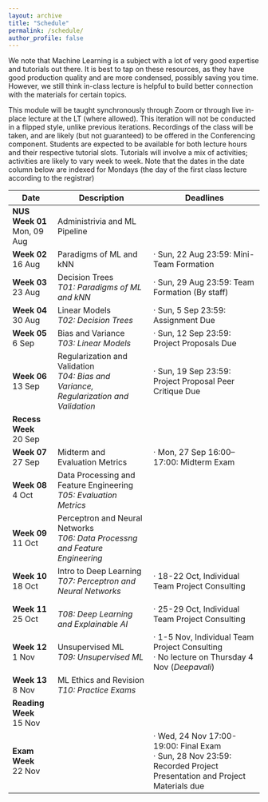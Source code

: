 ```yaml
---
layout: archive
title: "Schedule"
permalink: /schedule/
author_profile: false
---
```


We note that Machine Learning is a subject with a lot of very good expertise and tutorials out there. It is best to tap on these resources, as they have good production quality and are more condensed, possibly saving you time. However, we still think in-class lecture is helpful to build better connection with the materials for certain topics.

This module will be taught synchronously through Zoom or through live in-place lecture at the LT (where allowed). This iteration will not be conducted in a flipped style, unlike previous iterations.
Recordings of the class will be taken, and are likely (but not guaranteed) to be offered in the Conferencing component. Students are expected to be available for both lecture hours and their respective tutorial slots. Tutorials will involve a mix of activities; activities are likely to vary week to week. 
Note that the dates in the date column below are indexed for Mondays (the day of the first class lecture according to the registrar)

<!--- For those who find the pace of the videos too fast or needing a bit more time to digest the materials, we will offer an in-class help session during the lecture slot (i.e., Thursdays 12:00-14:00) on the remaining weeks (Weeks 2-6 and 8-12). This is completely optional (not counting against your workload), and we will not be introducing any material for the help sessions. It is just voluntary help from all of us on the staff. -->

<table class="table table-striped">
<thead class="thead-inverse"><tr><th>Date</th><th>Description</th><th>Deadlines</th></tr></thead>
<tbody>
<tr>
  <td><b>NUS Week 01</b><br />Mon, 09 Aug
  </td>
  <td>Administrivia and ML Pipeline</td>
  <td>
  </td>
</tr>
<tr>
  <td><b>Week 02</b><br />16 Aug
  </td>
  <td>Paradigms of ML and kNN
  </td>
  <td>· Sun, 22 Aug 23:59: Mini-Team Formation
  </td>
</tr>
<tr>
  <td><b>Week 03</b><br />23 Aug
  </td>
  <td>Decision Trees
  <em><br />T01: Paradigms of ML and kNN</em>
  </td>
  <td>· Sun, 29 Aug 23:59: Team Formation (By staff)
  </td>
</tr>
<tr>
  <td><b>Week 04</b><br />30 Aug
  </td>
  <td>Linear Models
  <br /><em>T02: Decision Trees</em>
  </td>
  <td>· Sun, 5 Sep 23:59: Assignment Due
  </td>
</tr>
<tr>
  <td><b>Week 05</b><br />6 Sep
  </td>
  <td>Bias and Variance
  <br />
  <em>T03: Linear Models</em>
  </td>
  <td>· Sun, 12 Sep 23:59: Project Proposals Due
  </td>
</tr>
<tr>
  <td><b>Week 06</b><br />13 Sep
  </td>
  <td>Regularization and Validation
  <br /><em>T04: Bias and Variance, Regularization and Validation</em>
  </td>
  <td>· Sun, 19 Sep 23:59: Project Proposal Peer Critique Due
  </td>
</tr>
<tr>
  <td><b>Recess Week</b><br />20 Sep
  </td>
  <td>
  </td>
  <td>
  </td>
</tr>
<tr>
  <td><b>Week 07</b><br />27 Sep
  </td>
  <td>Midterm and Evaluation Metrics  
  </td>
  <td>· Mon, 27 Sep 16:00–17:00: Midterm Exam
  <br />
  </td>
</tr>
<tr>
  <td><b>Week 08</b><br />4 Oct
  </td>
  <td>Data Processing and Feature Engineering
  <br /><em>T05: Evaluation Metrics</em>
  </td>
  <td>
  </td>
</tr>
<tr>
  <td><b>Week 09</b><br />11 Oct
  </td>
  <td>Perceptron and Neural Networks
  <br /><em>T06: Data Processng and Feature Engineering</em>
  </td>
  <td> 
  </td>
</tr>
<tr>
  <td><b>Week 10</b><br />18 Oct
  </td>
  <td>Intro to Deep Learning
  <br /><em>T07: Perceptron and Neural Networks</em>
  </td>
  <td>· 18-22 Oct, Individual Team Project Consulting
  </td>
</tr>
<tr>
  <td><b>Week 11</b><br />25 Oct
  </td>
  <td>
  <br /><em>T08: Deep Learning and Explainable AI</em>
  </td>
  <td>· 25-29 Oct, Individual Team Project Consulting
  </td>
</tr>
<tr>
  <td><b>Week 12</b><br />1 Nov
  </td>
  <td>Unsupervised ML
  <br /><em>T09: Unsupervised ML</em>
  </td>
  <td>· 1-5 Nov, Individual Team Project Consulting<BR/>
    · No lecture on Thursday 4 Nov (<I>Deepavali</I>)
  </td>
</tr>
<tr>
  <td><b>Week 13</b><br />8 Nov
  </td>
  <td>ML Ethics and Revision
  <br /><em>T10: Practice Exams</em>
  </td>
  <td>
  </td>
</tr>
<tr>
  <td><b>Reading Week</b><br />15 Nov
  </td>
  <td>
  </td>
  <td>
  </td>
</tr>
<tr>
  <td><b>Exam Week</b><br />22 Nov
  </td>
  <td>
  </td>
  <td>· Wed, 24 Nov 17:00-19:00: Final Exam
  <br/>· Sun, 28 Nov 23:59: Recorded Project Presentation and Project Materials due 
  </td>
</tr>
</tbody></table>

<p><br /></p>

<!--

<p>You can import the below calendar via its URL <a href="https://calendar.google.com/calendar?cid=MTFnY205bm5pNjJxcDIwcWhqOTVpOHFuNHNAZ3JvdXAuY2FsZW5kYXIuZ29vZ2xlLmNvbQ">https://calendar.google.com/calendar?cid=MTFnY205bm5pNjJxcDIwcWhqOTVpOHFuNHNAZ3JvdXAuY2FsZW5kYXIuZ29vZ2xlLmNvbQ</a>.</p>

<center><iframe align="middle" src="https://calendar.google.com/calendar/embed?height=400&amp;wkst=1&amp;bgcolor=%23ffffff&amp;ctz=Asia%2FSingapore&amp;src=MTFnY205bm5pNjJxcDIwcWhqOTVpOHFuNHNAZ3JvdXAuY2FsZW5kYXIuZ29vZ2xlLmNvbQ&amp;color=%230B8043&amp;showCalendars=0&amp;showTz=0&amp;mode=AGENDA" style="border-width:0" width="800" height="400" frameborder="0" scrolling="no"></iframe></center>

-->
